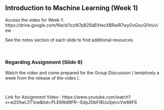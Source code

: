 <h2>Introduction to Machine Learning (Week 1)</h2>
Access the video for Week 1: https://drive.google.com/file/d/1cz9l7pB25dEIHecXBRwR7wyOvGocGl1m/view
<p> See the notes section of each slide to find additional resources. </p><br>
<h3> Regarding Assignment (Slide 8) </h3>
<p> Watch the video and come prepared for the Group Discussion ( tentatively a week from the release of the video ).</p><br>
<p> Link for Assignment Video : https://www.youtube.com/watch?v=w2OtwL5T1ow&list=PLE6Wd9FR--EdyJ5lbFl8UuGjecvVw66F6 </p><br>

